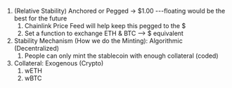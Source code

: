 1. (Relative Stability) Anchored or Pegged -> $1.00  ---floating would be the best for the future
   1. Chainlink Price Feed will help keep this pegged to the $
   2. Set a function to exchange ETH & BTC --> $ equivalent
2. Stability Mechanism (How we do the Minting): Algorithmic (Decentralized)
   1. People can only mint the stablecoin with enough collateral (coded)
3. Collateral: Exogenous (Crypto)
   1. wETH
   2. wBTC